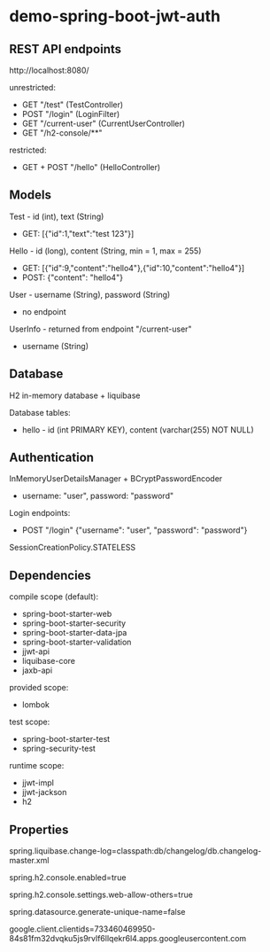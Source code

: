 # demo-spring-boot-jwt-auth

## REST API endpoints
http://localhost:8080/

unrestricted:
- GET "/test" (TestController)
- POST "/login" (LoginFilter)
- GET "/current-user" (CurrentUserController)
- GET "/h2-console/**"

restricted:
- GET + POST "/hello" (HelloController)

## Models

Test - id (int), text (String)
- GET: [{"id":1,"text":"test 123"}]

Hello - id (long), content (String, min = 1, max = 255)
- GET: [{"id":9,"content":"hello4"},{"id":10,"content":"hello4"}]
- POST: {"content": "hello4"}

User - username (String), password (String)
- no endpoint

UserInfo - returned from endpoint "/current-user"
- username (String)

## Database

H2 in-memory database + liquibase

Database tables:
- hello - id (int PRIMARY KEY), content (varchar(255) NOT NULL)

## Authentication

InMemoryUserDetailsManager + BCryptPasswordEncoder
- username: "user", password: "password"

Login endpoints:
- POST "/login"
{"username": "user", "password": "password"}

SessionCreationPolicy.STATELESS

## Dependencies

compile scope (default):
- spring-boot-starter-web
- spring-boot-starter-security
- spring-boot-starter-data-jpa
- spring-boot-starter-validation
- jjwt-api
- liquibase-core
- jaxb-api

provided scope:
- lombok

test scope:
- spring-boot-starter-test
- spring-security-test

runtime scope:
- jjwt-impl
- jjwt-jackson
- h2

## Properties

spring.liquibase.change-log=classpath:db/changelog/db.changelog-master.xml

spring.h2.console.enabled=true

spring.h2.console.settings.web-allow-others=true

spring.datasource.generate-unique-name=false

google.client.clientids=733460469950-84s81fm32dvqku5js9rvlf6llqekr6l4.apps.googleusercontent.com
